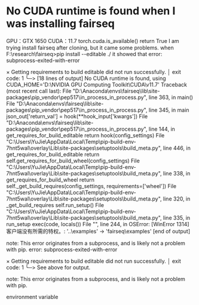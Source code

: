 
# No CUDA runtime is found when I was installing fairseq

GPU：GTX 1650
CUDA：11.7
torch.cuda.is_available() return True
I am trying install fairseq after cloning, but it came some problems.
when  F:\research\fairseq>pip install --editable ./
it showed that
error: subprocess-exited-with-error

  × Getting requirements to build editable did not run successfully.
  │ exit code: 1
  ╰─> [18 lines of output]
      No CUDA runtime is found, using CUDA_HOME='D:\NVIDIA GPU Computing Toolkit\CUDA\v11.7'
      Traceback (most recent call last):
        File "D:\Anaconda\envs\fairseq\lib\site-packages\pip\_vendor\pep517\in_process\_in_process.py", line 363, in <module>
          main()
        File "D:\Anaconda\envs\fairseq\lib\site-packages\pip\_vendor\pep517\in_process\_in_process.py", line 345, in main
          json_out['return_val'] = hook(**hook_input['kwargs'])
        File "D:\Anaconda\envs\fairseq\lib\site-packages\pip\_vendor\pep517\in_process\_in_process.py", line 144, in get_requires_for_build_editable
          return hook(config_settings)
        File "C:\Users\YuJie\AppData\Local\Temp\pip-build-env-7hnt5wal\overlay\Lib\site-packages\setuptools\build_meta.py", line 446, in get_requires_for_build_editable
          return self.get_requires_for_build_wheel(config_settings)
        File "C:\Users\YuJie\AppData\Local\Temp\pip-build-env-7hnt5wal\overlay\Lib\site-packages\setuptools\build_meta.py", line 338, in get_requires_for_build_wheel
          return self._get_build_requires(config_settings, requirements=['wheel'])
        File "C:\Users\YuJie\AppData\Local\Temp\pip-build-env-7hnt5wal\overlay\Lib\site-packages\setuptools\build_meta.py", line 320, in _get_build_requires
          self.run_setup()
        File "C:\Users\YuJie\AppData\Local\Temp\pip-build-env-7hnt5wal\overlay\Lib\site-packages\setuptools\build_meta.py", line 335, in run_setup
          exec(code, locals())
        File "<string>", line 244, in <module>
      OSError: [WinError 1314] 客户端没有所需的特权。: '..\\examples' -> 'fairseq\\examples'
      [end of output]

  note: This error originates from a subprocess, and is likely not a problem with pip.
error: subprocess-exited-with-error

× Getting requirements to build editable did not run successfully.
│ exit code: 1
╰─> See above for output.

note: This error originates from a subprocess, and is likely not a problem with pip.

environment variable


        